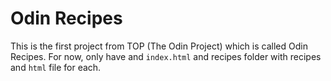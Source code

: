 # Odin Recipes

This is the first project from TOP (The Odin Project) which is called Odin Recipes. For now, only have and `index.html` and recipes folder with recipes and `html` file for each.
